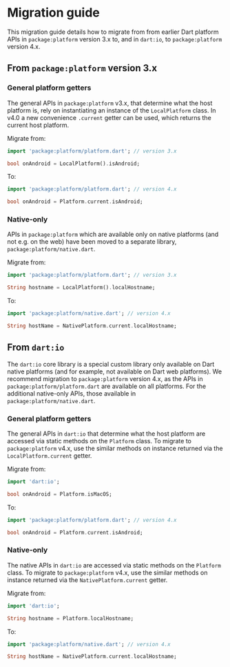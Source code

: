 # Migration guide

This migration guide details how to migrate from from earlier Dart platform APIs
in `package:platform` version 3.x to, and in `dart:io`, to `package:platform`
version 4.x.

## From `package:platform` version 3.x

### General platform getters

The general APIs in `package:platform` v3.x, that determine what the host
platform is, rely on instantiating an instance of the `LocalPlatform` class. In
v4.0 a new convenience `.current` getter can be used, which returns the current
host platform.

Migrate from:
```dart
import 'package:platform/platform.dart'; // version 3.x

bool onAndroid = LocalPlatform().isAndroid;
```

To:
```dart
import 'package:platform/platform.dart'; // version 4.x

bool onAndroid = Platform.current.isAndroid;
```

### Native-only 

APIs in `package:platform` which are available only on native platforms (and not e.g.
on the web) have been moved to a separate library,
`package:platform/native.dart`.

Migrate from:
```dart
import 'package:platform/platform.dart'; // version 3.x

String hostname = LocalPlatform().localHostname;
```

To:
```dart
import 'package:platform/native.dart'; // version 4.x

String hostName = NativePlatform.current.localHostname;
```

## From `dart:io`

The `dart:io` core library is a special custom library only available on Dart
native platforms (and for example, not available on Dart web platforms). We
recommend migration to `package:platform` version 4.x, as the APIs in
`package:platform/platform.dart` are available on all platforms. For the
additional native-only APIs, those available in `package:platform/native.dart`.

### General platform getters

The general APIs in `dart:io` that determine what the host platform are accessed
via static methods on the `Platform` class. To migrate to `package:platform`
v4.x, use the similar methods on instance returned via the
`LocalPlatform.current` getter.

Migrate from:
```dart
import 'dart:io';

bool onAndroid = Platform.isMacOS;
```

To:
```dart
import 'package:platform/platform.dart'; // version 4.x

bool onAndroid = Platform.current.isAndroid;
```

### Native-only 

The native APIs in `dart:io` are accessed via static methods on the `Platform`
class. To migrate to `package:platform` v4.x, use the similar methods on
instance returned via the `NativePlatform.current` getter.

Migrate from:
```dart
import 'dart:io';

String hostname = Platform.localHostname;
```

To:
```dart
import 'package:platform/native.dart'; // version 4.x

String hostName = NativePlatform.current.localHostname;
```


